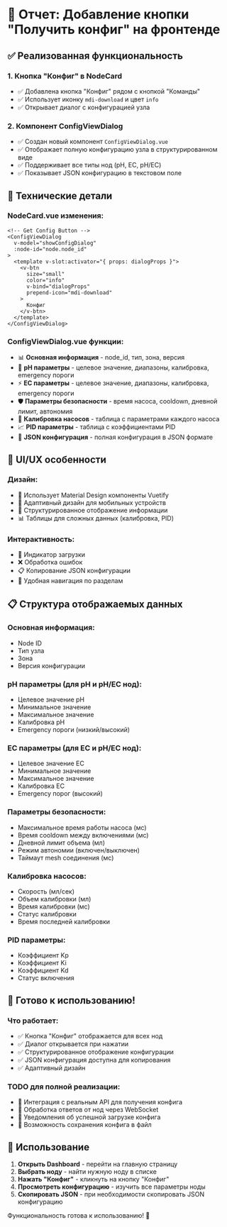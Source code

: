 # 🎯 Отчет: Добавление кнопки "Получить конфиг" на фронтенде

## ✅ Реализованная функциональность

### 1. **Кнопка "Конфиг" в NodeCard**
- ✅ Добавлена кнопка "Конфиг" рядом с кнопкой "Команды"
- ✅ Использует иконку `mdi-download` и цвет `info`
- ✅ Открывает диалог с конфигурацией узла

### 2. **Компонент ConfigViewDialog**
- ✅ Создан новый компонент `ConfigViewDialog.vue`
- ✅ Отображает полную конфигурацию узла в структурированном виде
- ✅ Поддерживает все типы нод (pH, EC, pH/EC)
- ✅ Показывает JSON конфигурацию в текстовом поле

## 🔧 Технические детали

### **NodeCard.vue изменения:**
```vue
<!-- Get Config Button -->
<ConfigViewDialog 
  v-model="showConfigDialog" 
  :node-id="node.node_id"
>
  <template v-slot:activator="{ props: dialogProps }">
    <v-btn
      size="small"
      color="info"
      v-bind="dialogProps"
      prepend-icon="mdi-download"
    >
      Конфиг
    </v-btn>
  </template>
</ConfigViewDialog>
```

### **ConfigViewDialog.vue функции:**
- 📊 **Основная информация** - node_id, тип, зона, версия
- 🧪 **pH параметры** - целевое значение, диапазоны, калибровка, emergency пороги
- ⚡ **EC параметры** - целевое значение, диапазоны, калибровка, emergency пороги
- 🛡️ **Параметры безопасности** - время насоса, cooldown, дневной лимит, автономия
- 🔧 **Калибровка насосов** - таблица с параметрами каждого насоса
- 📈 **PID параметры** - таблица с коэффициентами PID
- 📄 **JSON конфигурация** - полная конфигурация в JSON формате

## 🎨 UI/UX особенности

### **Дизайн:**
- 🎨 Использует Material Design компоненты Vuetify
- 📱 Адаптивный дизайн для мобильных устройств
- 🎯 Структурированное отображение информации
- 📊 Таблицы для сложных данных (калибровка, PID)

### **Интерактивность:**
- 🔄 Индикатор загрузки
- ❌ Обработка ошибок
- 📋 Копирование JSON конфигурации
- 🎯 Удобная навигация по разделам

## 📋 Структура отображаемых данных

### **Основная информация:**
- Node ID
- Тип узла
- Зона
- Версия конфигурации

### **pH параметры (для pH и pH/EC нод):**
- Целевое значение pH
- Минимальное значение
- Максимальное значение
- Калибровка pH
- Emergency пороги (низкий/высокий)

### **EC параметры (для EC и pH/EC нод):**
- Целевое значение EC
- Минимальное значение
- Максимальное значение
- Калибровка EC
- Emergency порог (высокий)

### **Параметры безопасности:**
- Максимальное время работы насоса (мс)
- Время cooldown между включениями (мс)
- Дневной лимит объема (мл)
- Режим автономии (включен/выключен)
- Таймаут mesh соединения (мс)

### **Калибровка насосов:**
- Скорость (мл/сек)
- Объем калибровки (мл)
- Время калибровки (мс)
- Статус калибровки
- Время последней калибровки

### **PID параметры:**
- Коэффициент Kp
- Коэффициент Ki
- Коэффициент Kd
- Статус включения

## 🚀 Готово к использованию!

### **Что работает:**
- ✅ Кнопка "Конфиг" отображается для всех нод
- ✅ Диалог открывается при нажатии
- ✅ Структурированное отображение конфигурации
- ✅ JSON конфигурация доступна для копирования
- ✅ Адаптивный дизайн

### **TODO для полной реализации:**
- 🔄 Интеграция с реальным API для получения конфига
- 📡 Обработка ответов от нод через WebSocket
- 🔔 Уведомления об успешной загрузке конфига
- 💾 Возможность сохранения конфига в файл

## 📝 Использование

1. **Открыть Dashboard** - перейти на главную страницу
2. **Выбрать ноду** - найти нужную ноду в списке
3. **Нажать "Конфиг"** - кликнуть на кнопку "Конфиг"
4. **Просмотреть конфигурацию** - изучить все параметры ноды
5. **Скопировать JSON** - при необходимости скопировать JSON конфигурацию

Функциональность готова к использованию! 🎉

